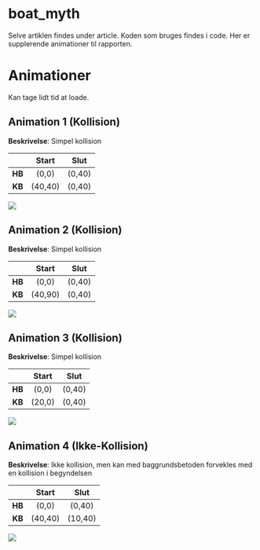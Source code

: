 # boat_myth
Selve artiklen findes under article. Koden som bruges findes i code. Her er supplerende animationer til rapporten. 

# Animationer
Kan tage lidt tid at loade.

## Animation 1 (Kollision)
**Beskrivelse**: Simpel kollision

|         | Start         | Slut   |
|:-------:|:-------------:| :-----:|
| **HB**  | (0,0)         | (0,40) |
| **KB**  | (40,40)       | (0,40) |

![](article/figures/aniC1.gif)

## Animation 2 (Kollision)
**Beskrivelse**: Simpel kollision

|         | Start         | Slut   |
|:-------:|:-------------:| :-----:|
| **HB**  | (0,0)         | (0,40) |
| **KB**  | (40,90)       | (0,40) |

![](article/figures/aniC2.gif)

## Animation 3 (Kollision)
**Beskrivelse**: Simpel kollision

|         | Start         | Slut   |
|:-------:|:-------------:| :-----:|
| **HB**  | (0,0)         | (0,40) |
| **KB**  | (20,0)        | (0,40) |

![](article/figures/aniC3.gif)

## Animation 4 (Ikke-Kollision)
**Beskrivelse**: Ikke kollision, men kan med baggrundsbetoden forvekles med en kollision i begyndelsen

|         | Start         | Slut   |
|:-------:|:-------------:| :-----:|
| **HB**  | (0,0)         | (0,40) |
| **KB**  | (40,40)       | (10,40) |

![](article/figures/aniNC1.gif)



